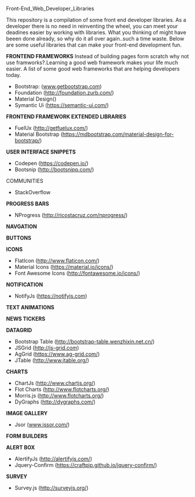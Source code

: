 Front-End_Web_Developer_Libraries

This repository is a compilation of some front end developer libraries. As a developer there is no need in reinventing the wheel, you can meet your deadines easier by working with libraries. What you thinking of might have beeen done already, so why do it all over again..such a time waste. Below are some useful libraries that can make your front-end development fun.

**FRONTEND FRAMEWORKS**
Instead of building pages form scratch  why not use framworks?.Learning a good web framework makes your life much easier. A list of some good web frameworks that are helping developers today.

- Bootstrap: (www.getbootstrap.com)
- Foundation (http://foundation.zurb.com/)
- Material Design() 
- Symantic Ui (https://semantic-ui.com/)

**FRONTEND FRAMEWORK EXTENDED LIBRARIES**
- FuelUx (http://getfuelux.com/)
- Material Bootstrap (https://mdbootstrap.com/material-design-for-bootstrap/)

**USER INTERFACE SNIPPETS** 
   
- Codepen (https://codepen.io/)
- Bootsnip (http://bootsnipp.com/)


COMMUNITIES
- StackOverflow

**PROGRESS BARS**
- NProgress (http://ricostacruz.com/nprogress/)

**NAVGATION**

**BUTTONS**

**ICONS**
- FlatIcon (http://www.flaticon.com/)
- Material Icons (https://material.io/icons/)
- Font Awesome Icons (http://fontawesome.io/icons/)

**NOTIFICATION**
- NotifyJs (https://notifyjs.com)


**TEXT ANIMATIONS**

**NEWS TICKERS**

**DATAGRID**
- Bootstrap Table (http://bootstrap-table.wenzhixin.net.cn/)
- JSGrid (http://js-grid.com)
- AgGrid (https://www.ag-grid.com/)
- JTable (http://www.jtable.org/)

**CHARTS**
- ChartJs (http://www.chartjs.org/)
- Flot Charts (http://www.flotcharts.org/)
- Morris.js (http://www.flotcharts.org/)
- DyGraphs (http://dygraphs.com/)

**IMAGE GALLERY**
- Jsor (www.jssor.com/)

**FORM BUILDERS**

**ALERT BOX**
- AlertifyJs (http://alertifyjs.com/)
- Jquery-Confirm (https://craftpip.github.io/jquery-confirm/)

**SURVEY**
- Survey.js (http://surveyjs.org/)

